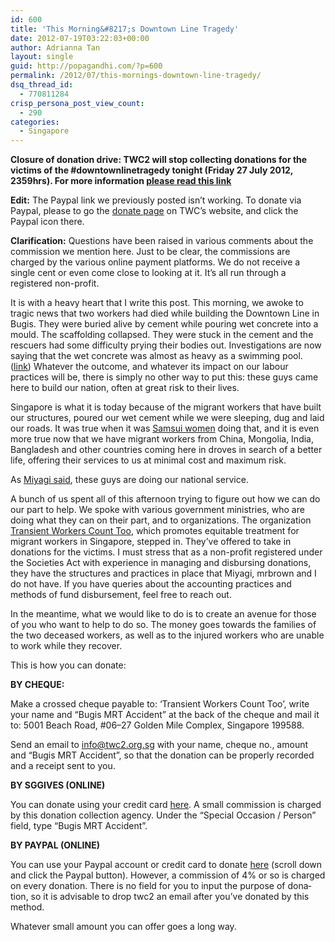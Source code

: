 ```yaml
---
id: 600
title: 'This Morning&#8217;s Downtown Line Tragedy'
date: 2012-07-19T03:22:03+00:00
author: Adrianna Tan
layout: single
guid: http://popagandhi.com/?p=600
permalink: /2012/07/this-mornings-downtown-line-tragedy/
dsq_thread_id:
  - 770811284
crisp_persona_post_view_count:
  - 290
categories:
  - Singapore
---
```

**Closure of donation drive: TWC2 will stop collecting donations for the victims of the #downtownlinetragedy tonight (Friday 27 July 2012, 2359hrs). For more information [please read this link](http://popagandhi.com/2012/07/downtownlinetragedy-donation-drive-to-close-tonight/)**

**Edit:** The Paypal link we previously posted isn&#8217;t working. To donate via Paypal, please to go the [donate page](http://twc2.org.sg/getinvolved/donate/) on TWC&#8217;s website, and click the Paypal icon there.

**Clarification:** Questions have been raised in various comments about the commission we mention here. Just to be clear, the commissions are charged by the various online payment platforms. We do not receive a single cent or even come close to looking at it. It&#8217;s all run through a registered non-profit.

It is with a heavy heart that I write this post. This morning, we awoke to tragic news that two workers had died while building the Downtown Line in Bugis. They were buried alive by cement while pouring wet concrete into a mould. The scaffolding collapsed. They were stuck in the cement and the rescuers had some difficulty prying their bodies out. Investigations are now saying that the wet concrete was almost as heavy as a swimming pool. ([link](http://www.channelnewsasia.com/stories/singaporelocalnews/view/1214308/1/.html)) Whatever the outcome, and whatever its impact on our labour practices will be, there is simply no other way to put this: these guys came here to build our nation, often at great risk to their lives.

Singapore is what it is today because of the migrant workers that have built our structures, poured our wet cement while we were sleeping, dug and laid our roads. It was true when it was [Samsui women](http://en.wikipedia.org/wiki/Samsui_women) doing that, and it is even more true now that we have migrant workers from China, Mongolia, India, Bangladesh and other countries coming here in droves in search of a better life, offering their services to us at minimal cost and maximum risk.

As [Miyagi said](http://miyagi.sg/2012/07/help-the-workers-who-help-build-our-country/), these guys are doing our national service.

A bunch of us spent all of this afternoon trying to figure out how we can do our part to help. We spoke with various government ministries, who are doing what they can on their part, and to organizations. The organization [Transient Workers Count Too](http://twc2.org.sg/), which promotes equitable treatment for migrant workers in Singapore, stepped in. They&#8217;ve offered to take in donations for the victims. I must stress that as a non-profit registered under the Societies Act with experience in managing and disbursing donations, they have the structures and practices in place that Miyagi, mrbrown and I do not have. If you have queries about the accounting practices and methods of fund disbursement, feel free to reach out.

In the meantime, what we would like to do is to create an avenue for those of you who want to help to do so. The money goes towards the families of the two deceased workers, as well as to the injured workers who are unable to work while they recover.

This is how you can donate:

**BY CHEQUE:**

Make a crossed cheque payable to: ‘Tran­sient Work­ers Count Too’, write your name and “Bugis MRT Acci­dent” at the back of the cheque and mail it to: 5001 Beach Road, #06–27 Golden Mile Com­plex, Sin­ga­pore 199588.

Send an email to info@twc2.org.sg with your name, cheque no., amount and “Bugis MRT Acci­dent”, so that the dona­tion can be prop­erly recorded and a receipt sent to you.

**BY SGGIVES (ONLINE)**

You can donate using your credit card [here](https://www.sggives.org/SGGives_P_CharityDetails.aspx?CharityID=c60e4721-7b2a-4a18-82b4-8fea1bd043a3). A small com­mis­sion is charged by this dona­tion col­lec­tion agency. Under the “Spe­cial Occa­sion / Per­son” field, type “Bugis MRT Accident”.

**BY PAYPAL (ONLINE)**

You can use your Pay­pal account or credit card to donate [here](http://twc2.org.sg/getinvolved/donate/) (scroll down and click the Paypal button). How­ever, a com­mis­sion of 4% or so is charged on every dona­tion. There is no field for you to input the pur­pose of dona­tion, so it is advis­able to drop twc2 an email after you’ve donated by this method.

Whatever small amount you can offer goes a long way.
